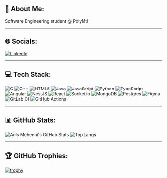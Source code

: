 ## 💫 About Me:
Software Engineering student @ PolyMtl

---

## 🌐 Socials:
[![LinkedIn](https://img.shields.io/badge/LinkedIn-0077B5?style=flat&logo=linkedin&logoColor=white)](https://www.linkedin.com/in/anis-mehenni/)

---

## 💻 Tech Stack:
![C](https://img.shields.io/badge/C-00599C?style=flat&logo=c&logoColor=white)
![C++](https://img.shields.io/badge/C++-00599C?style=flat&logo=c%2B%2B&logoColor=white)
![HTML5](https://img.shields.io/badge/HTML5-E34F26?style=flat&logo=html5&logoColor=white)
![Java](https://img.shields.io/badge/Java-ED8B00?style=flat&logo=java&logoColor=white)
![JavaScript](https://img.shields.io/badge/JavaScript-F7DF1E?style=flat&logo=javascript&logoColor=black)
![Python](https://img.shields.io/badge/Python-3776AB?style=flat&logo=python&logoColor=white)
![TypeScript](https://img.shields.io/badge/TypeScript-007ACC?style=flat&logo=typescript&logoColor=white)
![Angular](https://img.shields.io/badge/Angular-DD0031?style=flat&logo=angular&logoColor=white)
![NestJS](https://img.shields.io/badge/NestJS-E0234E?style=flat&logo=nestjs&logoColor=white)
![React](https://img.shields.io/badge/React-61DAFB?style=flat&logo=react&logoColor=black)
![Socket.io](https://img.shields.io/badge/Socket.io-010101?style=flat&logo=socketdotio&logoColor=white)
![MongoDB](https://img.shields.io/badge/MongoDB-4EA94B?style=flat&logo=mongodb&logoColor=white)
![Postgres](https://img.shields.io/badge/Postgres-4169E1?style=flat&logo=postgresql&logoColor=white)
![Figma](https://img.shields.io/badge/Figma-F24E1E?style=flat&logo=figma&logoColor=white)
![GitLab CI](https://img.shields.io/badge/GitLab_CI-FC6D26?style=flat&logo=gitlab&logoColor=white)
![GitHub Actions](https://img.shields.io/badge/GitHub_Actions-2088FF?style=flat&logo=github-actions&logoColor=white)

---

## 📊 GitHub Stats:
![Anis Mehenni's GitHub Stats](https://github-readme-stats.vercel.app/api?username=anismehenni&show_icons=true&theme=tokyonight)
![Top Langs](https://github-readme-stats.vercel.app/api/top-langs/?username=anismehenni&layout=compact&theme=tokyonight)

---

## 🏆 GitHub Trophies:
[![trophy](https://github-profile-trophy.vercel.app/?username=anismehenni&theme=onedark)](https://github.com/ryo-ma/github-profile-trophy)
